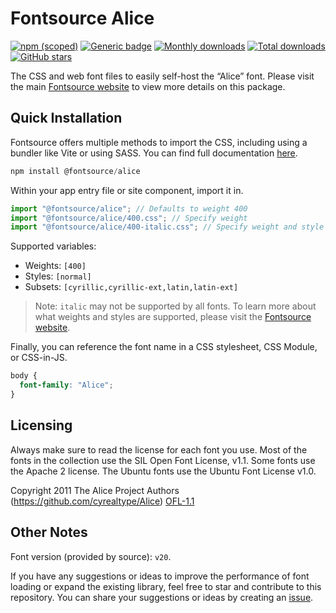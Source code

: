 # Fontsource Alice

[![npm (scoped)](https://img.shields.io/npm/v/@fontsource/alice?color=brightgreen)](https://www.npmjs.com/package/@fontsource/alice) [![Generic badge](https://img.shields.io/badge/fontsource-passing-brightgreen)](https://github.com/fontsource/fontsource) [![Monthly downloads](https://badgen.net/npm/dm/@fontsource/alice)](https://github.com/fontsource/fontsource) [![Total downloads](https://badgen.net/npm/dt/@fontsource/alice)](https://github.com/fontsource/fontsource) [![GitHub stars](https://img.shields.io/github/stars/fontsource/fontsource.svg?style=social&label=Star)](https://github.com/fontsource/fontsource/stargazers)

The CSS and web font files to easily self-host the “Alice” font. Please visit the main [Fontsource website](https://fontsource.org/fonts/alice) to view more details on this package.

## Quick Installation

Fontsource offers multiple methods to import the CSS, including using a bundler like Vite or using SASS. You can find full documentation [here](https://fontsource.org/docs/getting-started/introduction).

```javascript
npm install @fontsource/alice
```

Within your app entry file or site component, import it in.

```javascript
import "@fontsource/alice"; // Defaults to weight 400
import "@fontsource/alice/400.css"; // Specify weight
import "@fontsource/alice/400-italic.css"; // Specify weight and style
```

Supported variables:
- Weights: `[400]`
- Styles: `[normal]`
- Subsets: `[cyrillic,cyrillic-ext,latin,latin-ext]`

> Note: `italic` may not be supported by all fonts. To learn more about what weights and styles are supported, please visit the [Fontsource website](https://fontsource.org/fonts/alice).

Finally, you can reference the font name in a CSS stylesheet, CSS Module, or CSS-in-JS.

```css
body {
  font-family: "Alice";
}
```

## Licensing
Always make sure to read the license for each font you use. Most of the fonts in the collection use the SIL Open Font License, v1.1. Some fonts use the Apache 2 license. The Ubuntu fonts use the Ubuntu Font License v1.0.

Copyright 2011 The Alice Project Authors (https://github.com/cyrealtype/Alice)
[OFL-1.1](https://openfontlicense.org)

## Other Notes
Font version (provided by source): `v20`.

If you have any suggestions or ideas to improve the performance of font loading or expand the existing library, feel free to star and contribute to this repository. You can share your suggestions or ideas by creating an [issue](https://github.com/fontsource/fontsource/issues).